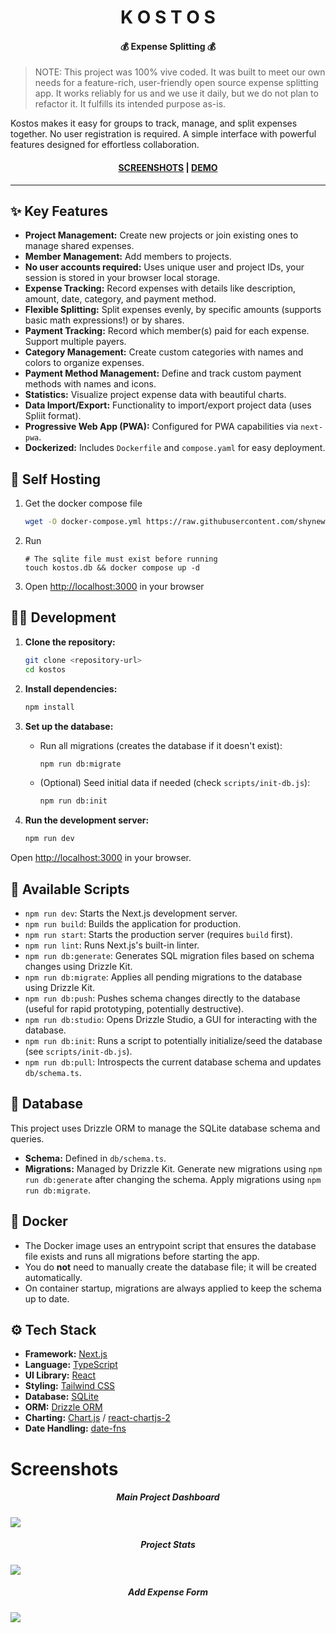 <h1 align="center">K O S T O S</h1>

<h4 align="center">💰 Expense Splitting 💰</h4>

> NOTE: This project was 100% vive coded. It was built to meet our own needs for a feature-rich, user-friendly open source expense splitting app. It works reliably for us and we use it daily, but we do not plan to refactor it. It fulfills its intended purpose as-is.

Kostos makes it easy for groups to track, manage, and split expenses together. No user registration is required. A simple interface with powerful features designed for effortless collaboration.

<h4 align="center"><a href="#screenshots">SCREENSHOTS</a> | <a href="https://kostos.shynewt.com/projects/join?projectId=oGJIl2wqOJ">DEMO</a></h4>

---

## ✨ Key Features

- **Project Management:** Create new projects or join existing ones to manage shared expenses.
- **Member Management:** Add members to projects.
- **No user accounts required:** Uses unique user and project IDs, your session is stored in your browser local storage.
- **Expense Tracking:** Record expenses with details like description, amount, date, category, and payment method.
- **Flexible Splitting:** Split expenses evenly, by specific amounts (supports basic math expressions!) or by shares.
- **Payment Tracking:** Record which member(s) paid for each expense. Support multiple payers.
- **Category Management:** Create custom categories with names and colors to organize expenses.
- **Payment Method Management:** Define and track custom payment methods with names and icons.
- **Statistics:** Visualize project expense data with beautiful charts.
- **Data Import/Export:** Functionality to import/export project data (uses Spliit format).
- **Progressive Web App (PWA):** Configured for PWA capabilities via `next-pwa`.
- **Dockerized:** Includes `Dockerfile` and `compose.yaml` for easy deployment.

## 🚀 Self Hosting

1. Get the docker compose file

   ```bash
   wget -O docker-compose.yml https://raw.githubusercontent.com/shynewt/kostos/refs/heads/main/compose.yaml
   ```

2. Run

   ```
   # The sqlite file must exist before running
   touch kostos.db && docker compose up -d
   ```

3. Open [http://localhost:3000](http://localhost:3000) in your browser

## 🧑‍💻 Development

1. **Clone the repository:**

   ```bash
   git clone <repository-url>
   cd kostos
   ```

2. **Install dependencies:**

   ```bash
   npm install
   ```

3. **Set up the database:**

   - Run all migrations (creates the database if it doesn't exist):

     ```bash
     npm run db:migrate
     ```

   - (Optional) Seed initial data if needed (check `scripts/init-db.js`):

     ```bash
     npm run db:init
     ```

4. **Run the development server:**

   ```bash
   npm run dev
   ```

Open [http://localhost:3000](http://localhost:3000) in your browser.

## 📜 Available Scripts

- `npm run dev`: Starts the Next.js development server.
- `npm run build`: Builds the application for production.
- `npm run start`: Starts the production server (requires `build` first).
- `npm run lint`: Runs Next.js's built-in linter.
- `npm run db:generate`: Generates SQL migration files based on schema changes using Drizzle Kit.
- `npm run db:migrate`: Applies all pending migrations to the database using Drizzle Kit.
- `npm run db:push`: Pushes schema changes directly to the database (useful for rapid prototyping, potentially destructive).
- `npm run db:studio`: Opens Drizzle Studio, a GUI for interacting with the database.
- `npm run db:init`: Runs a script to potentially initialize/seed the database (see `scripts/init-db.js`).
- `npm run db:pull`: Introspects the current database schema and updates `db/schema.ts`.

## 💾 Database

This project uses Drizzle ORM to manage the SQLite database schema and queries.

- **Schema:** Defined in `db/schema.ts`.
- **Migrations:** Managed by Drizzle Kit. Generate new migrations using `npm run db:generate` after changing the schema. Apply migrations using `npm run db:migrate`.

## 🐳 Docker

- The Docker image uses an entrypoint script that ensures the database file exists and runs all migrations before starting the app.
- You do **not** need to manually create the database file; it will be created automatically.
- On container startup, migrations are always applied to keep the schema up to date.

## ⚙️ Tech Stack

- **Framework:** [Next.js](https://nextjs.org/)
- **Language:** [TypeScript](https://www.typescriptlang.org/)
- **UI Library:** [React](https://reactjs.org/)
- **Styling:** [Tailwind CSS](https://tailwindcss.com/)
- **Database:** [SQLite](https://www.sqlite.org/index.html)
- **ORM:** [Drizzle ORM](https://orm.drizzle.team/)
- **Charting:** [Chart.js](https://www.chartjs.org/) / [react-chartjs-2](https://react-chartjs-2.js.org/)
- **Date Handling:** [date-fns](https://date-fns.org/)

# Screenshots

<h5 align="center">Main Project Dashboard</h5>
<img src="misc/screenshot_1.png" align="center" />

<h5 align="center">Project Stats</h5>
<img src="misc/screenshot_2.png" align="center" />

<h5 align="center">Add Expense Form</h5>
<img src="misc/screenshot_3.png" align="center" />
